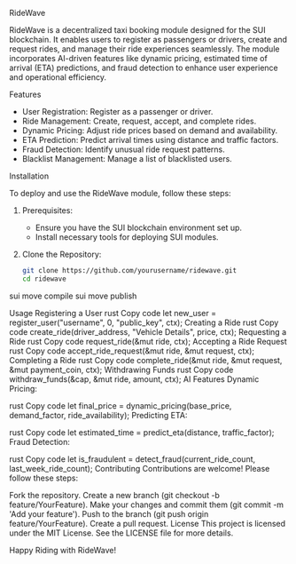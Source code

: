  RideWave

 RideWave is a decentralized taxi booking module designed for the SUI blockchain.
 It enables users to register as passengers or drivers, create and request rides, and manage their ride experiences seamlessly. 
 The module incorporates AI-driven features like dynamic pricing, estimated time of arrival (ETA) predictions, and fraud detection to enhance user experience and operational efficiency.

 Features

- User Registration: Register as a passenger or driver.
- Ride Management: Create, request, accept, and complete rides.
- Dynamic Pricing: Adjust ride prices based on demand and availability.
- ETA Prediction: Predict arrival times using distance and traffic factors.
- Fraud Detection: Identify unusual ride request patterns.
- Blacklist Management: Manage a list of blacklisted users.

 Installation

To deploy and use the RideWave module, follow these steps:

1. Prerequisites:
   - Ensure you have the SUI blockchain environment set up.
   - Install necessary tools for deploying SUI modules.

2. Clone the Repository:
   ```bash
   git clone https://github.com/yourusername/ridewave.git
   cd ridewave

sui move compile
sui move publish

Usage
Registering a User
rust
Copy code
let new_user = register_user("username", 0, "public_key", ctx);
Creating a Ride
rust
Copy code
create_ride(driver_address, "Vehicle Details", price, ctx);
Requesting a Ride
rust
Copy code
request_ride(&mut ride, ctx);
Accepting a Ride Request
rust
Copy code
accept_ride_request(&mut ride, &mut request, ctx);
Completing a Ride
rust
Copy code
complete_ride(&mut ride, &mut request, &mut payment_coin, ctx);
Withdrawing Funds
rust
Copy code
withdraw_funds(&cap, &mut ride, amount, ctx);
AI Features
Dynamic Pricing:

rust
Copy code
let final_price = dynamic_pricing(base_price, demand_factor, ride_availability);
Predicting ETA:

rust
Copy code
let estimated_time = predict_eta(distance, traffic_factor);
Fraud Detection:

rust
Copy code
let is_fraudulent = detect_fraud(current_ride_count, last_week_ride_count);
Contributing
Contributions are welcome! Please follow these steps:

Fork the repository.
Create a new branch (git checkout -b feature/YourFeature).
Make your changes and commit them (git commit -m 'Add your feature').
Push to the branch (git push origin feature/YourFeature).
Create a pull request.
License
This project is licensed under the MIT License. See the LICENSE file for more details.

Happy Riding with RideWave!



